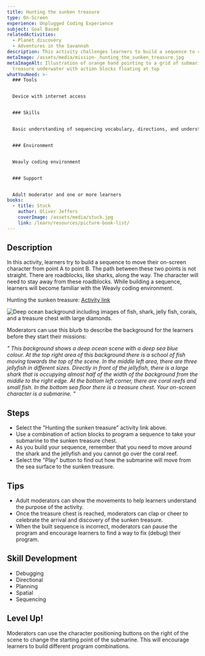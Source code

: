 ```yaml
---
title: Hunting the sunken treasure
type: On-Screen
experience: Unplugged Coding Experience
subject: Goal Based
relatedActivities:
  - Planet discovery
  - Adventures in the Savannah
description: This activity challenges learners to build a sequence to complete a mission.
metaImage: /assets/media/mission-_hunting_the_sunken_treasure.jpg
metaImageAlt: Illustration of orange hand pointing to a grid of submarine and
  treasure underwater with action blocks floating at top
whatYouNeed: >-
  ### Tools


  Device with internet access


  ### Skills


  Basic understanding of sequencing vocabulary, directions, and understanding of the selected coding environment


  ### Environment


  Weavly coding environment


  ### Support


  Adult moderator and one or more learners
books:
  - title: Stuck
    author: Oliver Jeffers
    coverImage: /assets/media/stuck.jpg
    link: /learn/resources/picture-book-list/
---
```

## Description

In this activity, learners try to build a sequence to move their on-screen character from point A to point B. The path between these two points is not straight. There are roadblocks, like sharks, along the way. The character will need to stay away from these roadblocks. While building a sequence, learners will become familiar with the Weavly coding environment.

Hunting the sunken treasure: [Activity link](https://create.weavly.org/?v=0.9&t=mixed&w=DeepOcean&p=&c=abb&a=123456ABDabd)

![Deep ocean background including images of fish, shark, jelly fish, corals, and a treasure chest with large diamonds. ](/assets/media/deep-ocean.svg "Hunting the sunken treasure")

Moderators can use this blurb to describe the background for the learners before they start their missions:

*" This background shows a deep ocean scene with a deep sea blue colour. At the top right area of this background there is a school of fish moving towards the top of the scene. In the middle left area, there are three jellyfish in different sizes. Directly in front of the jellyfish, there is a large shark that is occupying almost half of the width of the background from the middle to the right edge. At the bottom left corner, there are coral reefs and small fish. In the bottom sea floor there is a treasure chest. Your on-screen character is a submarine. "*

## Steps

* Select the "Hunting the sunken treasure" activity link above.
* Use a combination of action blocks to program a sequence to take your submarine to the sunken treasure chest. 
* As you build your sequence, remember that you need to move around the shark and the jellyfish and you cannot go over the coral reef.
* Select the "Play" button to find out how the submarine will move from the sea surface to the sunken treasure.

## Tips

* Adult moderators can show the movements to help learners understand the purpose of the activity.
* Once the treasure chest is reached, moderators can clap or cheer to celebrate the arrival and discovery of the sunken treasure.
* When the built sequence is incorrect, moderators can pause the program and encourage learners to find a way to fix (debug) their program.

## Skill Development

* Debugging
* Directional
* Planning
* Spatial
* Sequencing

## Level Up!

Moderators can use the character positioning buttons on the right of the scene to change the starting point of the submarine. This will encourage learners to build different program combinations.

<img src="https://code.org/api/hour/begin_weavly.png" class="visually-hidden" alt="" width="0" height="0" />